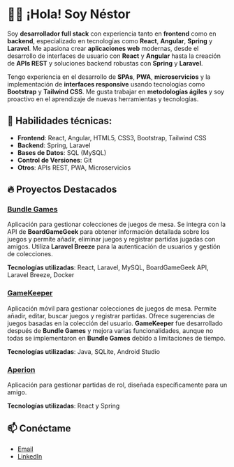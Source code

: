 # 👨‍💻 ¡Hola! Soy Néstor

Soy **desarrollador full stack** con experiencia tanto en **frontend** como en **backend**, especializado en tecnologías como **React**, **Angular**, **Spring** y **Laravel**. Me apasiona crear **aplicaciones web** modernas, desde el desarrollo de interfaces de usuario con **React** y **Angular** hasta la creación de **APIs REST** y soluciones backend robustas con **Spring** y **Laravel**.

Tengo experiencia en el desarrollo de **SPAs**, **PWA**, **microservicios** y la implementación de **interfaces responsive** usando tecnologías como **Bootstrap** y **Tailwind CSS**. Me gusta trabajar en **metodologías ágiles** y soy proactivo en el aprendizaje de nuevas herramientas y tecnologías.

## 🔧 Habilidades técnicas:

- **Frontend**: React, Angular, HTML5, CSS3, Bootstrap, Tailwind CSS
- **Backend**: Spring, Laravel
- **Bases de Datos**: SQL (MySQL)
- **Control de Versiones**: Git
- **Otros**: APIs REST, PWA, Microservicios
## 🔥 Proyectos Destacados

### [Bundle Games](https://github.com/nestor115/bundlegames)
Aplicación para gestionar colecciones de juegos de mesa. Se integra con la API de **BoardGameGeek** para obtener información detallada sobre los juegos y permite añadir, eliminar juegos y registrar partidas jugadas con amigos. Utiliza **Laravel Breeze** para la autenticación de usuarios y gestión de colecciones.

**Tecnologías utilizadas**: React, Laravel, MySQL, BoardGameGeek API, Laravel Breeze, Docker

### [GameKeeper](https://github.com/nestor115/gamekeeper)
Aplicación móvil para gestionar colecciones de juegos de mesa. Permite añadir, editar, buscar juegos y registrar partidas. Ofrece sugerencias de juegos basadas en la colección del usuario. **GameKeeper** fue desarrollado después de **Bundle Games** y mejora varias funcionalidades, aunque no todas se implementaron en **Bundle Games** debido a limitaciones de tiempo.

**Tecnologías utilizadas**: Java, SQLite, Android Studio

### [Aperion](https://github.com/nestor115/aperion)
Aplicación para gestionar partidas de rol, diseñada específicamente para un amigo.

**Tecnologías utilizadas**: React y Spring


## 📫 Conéctame
- [Email](nestorn1515@gmail.com)
- [LinkedIn](https://www.linkedin.com/in/nestor-de-frutos-alonso/)
